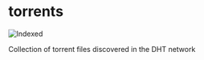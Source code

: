torrents 
========
![Indexed](https://img.shields.io/badge/indexed-206344-blue)

Collection of torrent files discovered in the DHT network
